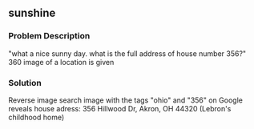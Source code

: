 ## sunshine

### Problem Description
"what a nice sunny day. what is the full address of house number 356?"
360 image of a location is given

### Solution
Reverse image search image with the tags "ohio" and "356" on Google reveals house adress: 356 Hillwood Dr, Akron, OH 44320 (Lebron's childhood home)
